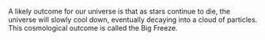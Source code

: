 A likely outcome for our universe is that as stars continue to die, the universe will slowly cool down, eventually decaying into a cloud of particles. This cosmological outcome is called the Big Freeze.